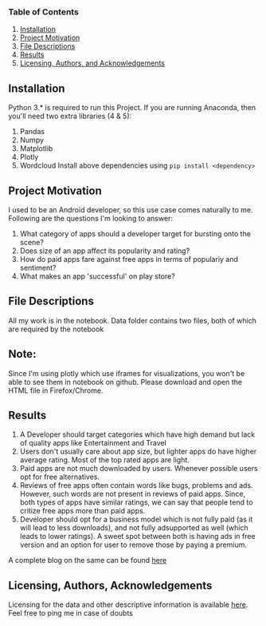### Table of Contents

1. [Installation](#installation)
2. [Project Motivation](#motivation)
3. [File Descriptions](#files)
4. [Results](#results)
5. [Licensing, Authors, and Acknowledgements](#licensing)

## Installation <a name="installation"></a>
Python 3.* is required to run this Project. If you are running Anaconda, then you'll need two extra libraries (4 & 5):
1. Pandas
2. Numpy
3. Matplotlib
4. Plotly
5. Wordcloud
Install above dependencies using ```pip install <dependency>```

## Project Motivation<a name="motivation"></a>

I used to be an Android developer, so this use case comes naturally to me. Following are the questions I'm looking to answer:

1. What category of apps should a developer target for bursting onto the scene?
2. Does size of an app affect its popularity and rating?
3. How do paid apps fare against free apps in terms of populariy and sentiment?
4. What makes an app 'successful' on play store?

## File Descriptions <a name="files"></a>

All my work is in the notebook. Data folder contains two files, both of which are required by the notebook

## Note: 
Since I'm using plotly which use iframes for visualizations, you won't be able to see them in notebook on github. Please download and open the HTML file in Firefox/Chrome.

## Results<a name="results"></a>
1. A Developer should target categories which have high demand but lack of quality apps like Entertainment and Travel
2. Users don't usually care about app size, but lighter apps do have higher average rating. Most of the top rated apps are light.
3. Paid apps are not much downloaded by users. Whenever possible users opt for free alternatives.
4. Reviews of free apps often contain words like bugs, problems and ads. However, such words are not present in reviews of paid apps. Since, both types of apps have similar ratings, we can say that people tend to critize free apps more than paid apps.
5. Developer should opt for a business model which is not fully paid (as it will lead to less downloads), and not fully adsupported as well (which leads to lower ratings). A sweet spot between both is having ads in free version and an option for user to remove those by paying a premium.

A complete blog on the same can be found [here](https://medium.com/@dsheta/data-science-of-a-successful-android-app-e737519db21b)

## Licensing, Authors, Acknowledgements<a name="licensing"></a>
Licensing for the data and other descriptive information is available [here](https://www.kaggle.com/lava18/google-play-store-apps).  Feel free to ping me in case of doubts


